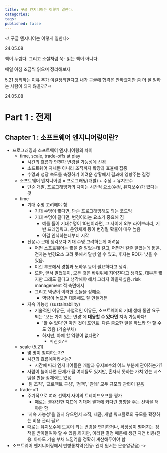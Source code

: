 ```yaml
---
title: 구글 엔지니어는 이렇게 일한다.
categories: 
tags: 
published: false
---
```

<\ 구글 엔지니어는 이렇게 일한다\>

24.05.08

책이 두껍다. 그리고 소설처럼 쭉- 읽는 책이 아니다.

매일 아침 조금씩 읽으며 정리해보자

5.21
정리하는 이유 추가
이걸정리한다고 내가 구글에 합격은 안하겠지만
좀 더 잘 일하는 사람이 되지 않을까?ㅋ


24.05.08

# Part 1 : 전제
## Chapter 1 : 소프트웨어 엔지니어링이란?
- 프로그래밍과 소프트웨어 엔지니어링의 차이
	- time, scale, trade-offs at play
		- 시간의 흐름과 언젠가 변경될 가능성에 신경
		- 소프트웨어 자체뿐 아니라 조직까지 확장과 효율에 집중
		- 수명과 성장 속도를 측정하기 어려운 상황에서 결과에 영향주는 결정
	- 소프트웨어 엔지니어링 = 프로그래밍(개발) + 수정 + 유지보수
		- 단순 개발, 프로그래밍과의 차이는 시간적 요소(수정, 유지보수)가 있다는 것
	- time
		- 기대 수명 고려해야 함
			- 기대 수명이 짧다면, 단순 프로그래밍해도 되는 코드임
			- 기대 수명이 길다면, 변경이라는 요소가 중요해 짐
				- 예를 들어 기대수명이 10년이라면, 그 사이에 외부 라이브러리, 기반 프레임워크, 운영체제 등이 변경될 확률이 매우 높음
				- 이걸 인식하는데부터 시작
		- 진웅+) 근데 생각보다 기대 수명 고려하는게 어려움
			- 어떤 소프트웨어는 짧을 줄 알았는데 길고, 어떤건 길줄 알았는데 짧음. 전자는 변경요소 고려 못해서 말썽 일 수 있고, 후자는 ROI가 낮을 수 있음.
			- 이런 부분에서 경험과 노하우 등이 필요하다고 생각.
			- 또한, 앞서 말했듯이, 모든 것은 바위위에 지어진다고 생각도, 대부분 짧지만 그래도 길다고 생각해야 해서 그러지 않을까싶음. risk management 적 측면에서
			- 그리고 역량이 이러한 것들을 정해줌.
				- 역량이 높으면 대충해도 잘 만들거든
		- 지속 가능성 (sustainability)
			- 기술적인 이유든, 사업적인 이유든, 소프트웨어의 기대 생애 동안 요구되는 '모든 가치 있는 변경'에 **대응할 수 있다면** 지속 가능하다!
				- '할 수 있다'만 따진 것이 포인트. 다른 중요한 일을 하느라 안 할 수도 있음 (기술부채)
				- 하지만, 아예 할 역량이 없다면?
					- 미친짓?ㅋ
	- scale (5.21)
		- 몇 명이 참여하는가?
		- 시간의 흐름에따라서는?
			- 시간에 따라 엔지니어들은 개발과 유지보수의 어느 부분에 관여하는가?
		- 사람이 늘어나면 문제가 될 여지들도 있지만, 혼자서 못하는 가치 있는 시스템을 만들 잠재력도 있음
		- '팀 조직', '프로젝트 구성', '정책', '관례' 모두 규모와 관련이 깊음
	- trade-off
		- 주기적으로 여러 선택지 사이의 트레이드오프를 평가
			- 때로는 불완전한 지표에 기대어 결과에 커다란 영향을 주는 선택을 해야만 함
		- '지속 가능성'을 잃지 않으면서 조직, 제품, 개발 워크플로의 규모를 확장하는 비용 관리 필요
		- 때로는 유지보수에 도움이 되는 변경을 연기하거나, 확장성이 떨어지는 정책을 받아들여야 할 수 있음.하지만, 이러한 결정 때문에 생긴 지연 비용(진웅: 아마도 기술 부채 느낌?)을 정확히 계산해두어야 함
- 소프트웨어 엔지니어링에서 만병통치약(진웅: 왠지 원서는 은총알같음) -> 
